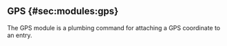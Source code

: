 ## GPS {#sec:modules:gps}

The GPS module is a plumbing command for attaching a GPS coordinate to an entry.



